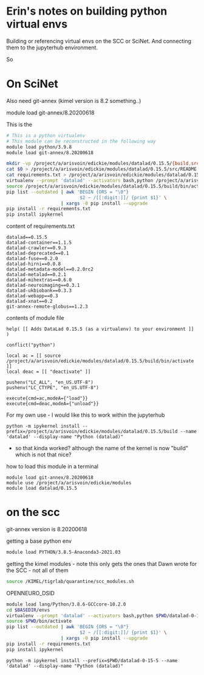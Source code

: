 # Erin's notes on building python virtual envs

Building or referencing virtual envs on the SCC or SciNet. And connecting them to the jupyterhub environment.

So
# On SciNet

Also need git-annex (kimel version is 8.2 something..)

module load git-annex/8.20200618

This is the 
```sh
# This is a python virtualenv
# This module can be reconstructed in the following way
module load python/3.9.8
module load git-annex/8.20200618 

mkdir -vp /project/a/arisvoin/edickie/modules/datalad/0.15.5/{build,src}
cat $0 > /project/a/arisvoin/edickie/modules/datalad/0.15.5/src/README.sh
cat requirements.txt > /project/a/arisvoin/edickie/modules/datalad/0.15.5/src/requirements.txt
virtualenv --prompt 'datalad' --activators bash,python /project/a/arisvoin/edickie/modules/datalad/0.15.5/build
source /project/a/arisvoin/edickie/modules/datalad/0.15.5/build/bin/activate
pip list --outdated | awk 'BEGIN {ORS = "\0"}
                           $2 ~ /[[:digit:]]/ {print $1}' \
                    | xargs -0 pip install --upgrade
pip install -r requirements.txt
pip install ipykernel
```

content of  requirements.txt 

```
datalad==0.15.5
datalad-container==1.1.5
datalad-crawler==0.9.3
datalad-deprecated==0.1
datalad-fuse==0.2.0
datalad-hirni==0.0.8
datalad-metadata-model==0.2.0rc2
datalad-metalad==0.2.1
datalad-mihextras==0.6.0
datalad-neuroimaging==0.3.1
datalad-ukbiobank==0.3.3
datalad-webapp==0.3
datalad-xnat==0.2
git-annex-remote-globus==1.2.3
```

contents of module file

```
help( [[ Adds DataLad 0.15.5 (as a virtualenv) to your environment ]] )

conflict("python")

local ac = [[ source /project/a/arisvoin/edickie/modules/datalad/0.15.5/build/bin/activate ]]
local deac = [[ "deactivate" ]]

pushenv("LC_ALL", "en_US.UTF-8")
pushenv("LC_CTYPE", "en_US.UTF-8")

execute{cmd=ac,modeA={"load"}}
execute{cmd=deac,modeA={"unload"}}
```

For my own use - I would like this to work within the jupyterhub

```
python -m ipykernel install --prefix=/project/a/arisvoin/edickie/modules/datalad/0.15.5/build --name 'datalad' --display-name "Python (datalad)"

```

 - so that kinda worked? although the name of the kernel is now "build" which is not that nice?

how to load this module in a terminal

```
module load git-annex/8.20200618
module use /project/a/arisvoin/edickie/modules
module load datalad/0.15.5
```

# on the scc

git-annex version is 8.20200618

getting a base python env

```sh
module load PYTHON/3.8.5-Anaconda3-2021.03
```

getting the kimel modules - note this only gets the ones that Dawn wrote for the SCC - not all of them

```sh
source /KIMEL/tigrlab/quarantine/scc_modules.sh
```
OPENNEURO_DSID

```sh
module load lang/Python/3.8.6-GCCcore-10.2.0
cd $BASEDIR/envs
virtualenv --prompt 'datalad' --activators bash,python $PWD/datalad-0-15-5
source $PWD/bin/activate
pip list --outdated | awk 'BEGIN {ORS = "\0"}
                           $2 ~ /[[:digit:]]/ {print $1}' \
                    | xargs -0 pip install --upgrade
pip install -r requirements.txt
pip install ipykernel
```

```
python -m ipykernel install --prefix=$PWD/datalad-0-15-5 --name 'datalad' --display-name "Python (datalad)"

```